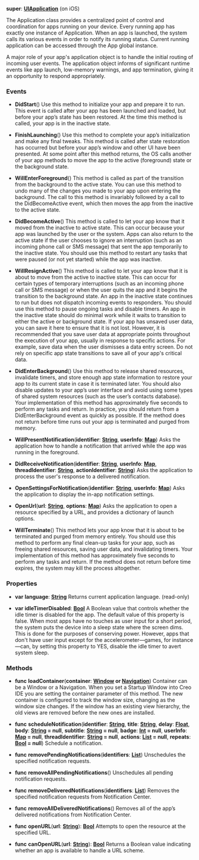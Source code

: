 **super**: **[UIApplication](UIApplication.md)** (on iOS)

The Application class provides a centralized point of control and coordination for apps running on your device. Every running app has exactly one instance of Application. When an app is launched, the system calls its various events in order to notify its running status. Current running application can be accessed through the App global instance.

A major role of your app's application object is to handle the initial routing of incoming user events. The application object informs of significant runtime events like app launch, low-memory warnings, and app termination, giving it an opportunity to respond appropriately.

### Events

* **DidStart**()
Use this method to initialize your app and prepare it to run. This event is called after your app has been launched and loaded, but before your app’s state has been restored. At the time this method is called, your app is in the inactive state.

* **FinishLaunching**()
Use this method to complete your app’s initialization and make any final tweaks. This method is called after state restoration has occurred but before your app’s window and other UI have been presented. At some point after this method returns, the OS calls another of your app methods to move the app to the active (foreground) state or the background state.

* **WillEnterForeground**()
This method is called as part of the transition from the background to the active state. You can use this method to undo many of the changes you made to your app upon entering the background. The call to this method is invariably followed by a call to the DidBecomeActive event, which then moves the app from the inactive to the active state.

* **DidBecomeActive**()
This method is called to let your app know that it moved from the inactive to active state. This can occur because your app was launched by the user or the system. Apps can also return to the active state if the user chooses to ignore an interruption (such as an incoming phone call or SMS message) that sent the app temporarily to the inactive state. You should use this method to restart any tasks that were paused (or not yet started) while the app was inactive.

* **WillResignActive**()
This method is called to let your app know that it is about to move from the active to inactive state. This can occur for certain types of temporary interruptions (such as an incoming phone call or SMS message) or when the user quits the app and it begins the transition to the background state. An app in the inactive state continues to run but does not dispatch incoming events to responders. You should use this method to pause ongoing tasks and disable timers. An app in the inactive state should do minimal work while it waits to transition to either the active or background state. If your app has unsaved user data, you can save it here to ensure that it is not lost. However, it is recommended that you save user data at appropriate points throughout the execution of your app, usually in response to specific actions. For example, save data when the user dismisses a data entry screen. Do not rely on specific app state transitions to save all of your app's critical data.

* **DidEnterBackground**()
Use this method to release shared resources, invalidate timers, and store enough app state information to restore your app to its current state in case it is terminated later. You should also disable updates to your app’s user interface and avoid using some types of shared system resources (such as the user’s contacts database).  Your implementation of this method has approximately five seconds to perform any tasks and return.  In practice, you should return from a DidEnterBackground event as quickly as possible. If the method does not return before time runs out your app is terminated and purged from memory.

* **WillPresentNotification**(**identifier**: **[String](../gravity/types.md)**, **userInfo**: **[Map](../gravity/map.md)**)
Asks the application how to handle a notification that arrived while the app was running in the foreground.

* **DidReceiveNotification**(**identifier**: **[String](../gravity/types.md)**, **userInfo**: **[Map](../gravity/map.md)**, **threadIdentifier**: **[String](../gravity/types.md)**, **actionIdentifier**: **[String](../gravity/types.md)**)
Asks the application to process the user's response to a delivered notification.

* **OpenSettingsForNotification**(**identifier**: **[String](../gravity/types.md)**, **userInfo**: **[Map](../gravity/map.md)**)
Asks the application to display the in-app notification settings.

* **OpenUrl**(**url**: **[String](../gravity/types.md)**, **options**: **[Map](../gravity/map.md)**)
Asks the application to open a resource specified by a URL, and provides a dictionary of launch options.

* **WillTerminate**()
This method lets your app know that it is about to be terminated and purged from memory entirely. You should use this method to perform any final clean-up tasks for your app, such as freeing shared resources, saving user data, and invalidating timers. Your implementation of this method has approximately five seconds to perform any tasks and return. If the method does not return before time expires, the system may kill the process altogether.



### Properties

* **var** **language**: **[String](../gravity/types.md)**
Returns current application language. \(read-only\)

* **var** **idleTimerDisabled**: **[Bool](../gravity/types.md)**
A Boolean value that controls whether the idle timer is disabled for the app. The default value of this property is false. When most apps have no touches as user input for a short period, the system puts the device into a sleep state where the screen dims. This is done for the purposes of conserving power. However, apps that don't have user input except for the accelerometer—games, for instance—can, by setting this property to YES, disable the idle timer to avert system sleep.



### Methods

* **func** **loadContainer**(**container**: **[Window](Window.md) or [Navigation](Navigation.md)**)
Container can be a Window or a Navigation. When you set a Startup Window into Creo IDE you are setting the container parameter of this method. The new container is configured to track the window size, changing as the window size changes. If the window has an existing view hierarchy, the old views are removed before the new ones are installed.

* **func** **scheduleNotification**(**identifier**: **[String](../gravity/types.md)**, **title**: **[String](../gravity/types.md)**, **delay**: **[Float](../gravity/types.md)**, **body**: **[String](../gravity/types.md) = null**, **subtitle**: **[String](../gravity/types.md) = null**, **badge**: **[Int](../gravity/types.md) = null**, **userInfo**: **[Map](../gravity/map.md) = null**, **threadIdentifier**: **[String](../gravity/types.md) = null**, **actions**: **[List](../gravity/list.md) = null**, **repeats**: **[Bool](../gravity/types.md) = null**)
Schedule a notification.

* **func** **removePendingNotifications**(**identifiers**: **[List](../gravity/list.md)**)
Unschedules the specified notification requests.

* **func** **removeAllPendingNotifications**()
Unschedules all pending notification requests.

* **func** **removeDeliveredNotifications**(**identifiers**: **[List](../gravity/list.md)**)
Removes the specified notification requests from Notification Center.

* **func** **removeAllDeliveredNotifications**()
Removes all of the app’s delivered notifications from Notification Center.

* **func** **openURL**(**url**: **[String](../gravity/types.md)**): <strong>[Bool](../gravity/types.md)</strong> 
Attempts to open the resource at the specified URL.

* **func** **canOpenURL**(**url**: **[String](../gravity/types.md)**): <strong>[Bool](../gravity/types.md)</strong> 
Returns a Boolean value indicating whether an app is available to handle a URL scheme.





